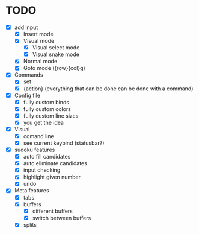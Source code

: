 # TODO
- [x] add input
    - [x] Insert mode
    - [x] Visual mode
        - [x] Visual select mode
        - [x] Visual snake mode
    - [x] Normal mode
    - [x] Goto mode ({row}{col}g)
- [x] Commands
    - [x] set 
    - [x] {action} (everything that can be done can be done with a command)
- [x] Config file
    - [x] fully custom binds
    - [x] fully custom colors
    - [x] fully custom line sizes
    - [x] you get the idea
- [x] Visual
    - [x] comand line
    - [x] see current keybind (statusbar?)
- [x] sudoku features
    - [x] auto fill candidates
    - [x] auto eliminate candidates
    - [x] input checking
    - [x] highlight given number
    - [x] undo
- [x] Meta features
    - [x] tabs
    - [x] buffers
        - [x] different buffers
        - [x] switch between buffers
    - [x] splits
